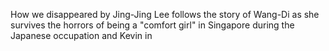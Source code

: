 How we disappeared by Jing-Jing Lee follows the story of Wang-Di as she survives the horrors of being a "comfort girl" in Singapore during the Japanese occupation and Kevin in  
